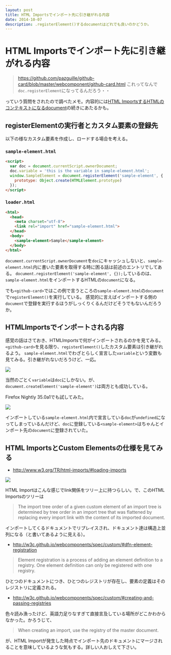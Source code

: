 ```yaml
---
layout: post
title: HTML Importsでインポート先に引き継がれる内容
date: 2014-10-07
description: .registerElement()するdocumentはどれでも良いのかどうか。
---
```


# HTML Importsでインポート先に引き継がれる内容

> https://github.com/pazguille/github-card/blob/master/webcomponent/github-card.html
> これってなんで`doc.registerElement`になってるんだろう・・

っていう質問をされたので調べたメモ。内容的には[HTML ImportsするHTMLのコンテキストになるdocument](http://1000ch.net/posts/2014/html-imports-context.html)の続きにあたるかも。

## registerElementの実行者とカスタム要素の登録先

以下の様なカスタム要素を作成し、ロードする場合を考える。

### `sample-element.html`

```html
<script>
  var doc = document.currentScript.ownerDocument;
  doc.variable = 'this is the variable in sample-element.html';
  window.SampleElement = document.registerElement('sample-element', {
    prototype: Object.create(HTMLElement.prototype)
  });
</script>
```

### `loader.html`

```html
<html>
  <head>
    <meta charset="utf-8">
    <link rel="import" href="sample-element.html">
  </head>
  <body>
    <sample-element>Sample</sample-element>
  </body>
</html>
```

`document.currentScript.ownerDocument`を`doc`にキャッシュしないと、`sample-element.html`内に書いた要素を取得する時に困る話は前述のエントリでしてある。
`document.registerElement('sample-element', {});`しているのは、`sample-element.html`をインポートするHTMLの`document`になる。

でも`<github-card>`ではこの例で言うところの`sample-element.html`の`document`で`registerElement()`を実行している。
感覚的に言えばインポートする側の`document`で登録を実行するほうがしっくりくるんだけどそうでもないんだろうか。

## HTMLImportsでインポートされる内容

感覚の話はさておき、HTMLImportsで何がインポートされるのかを見てみる。`<github-card>`を見る限り、`registerElement()`したカスタム要素は引き継がれるよう。
`sample-element.html`でわざとらしく宣言した`variable`という変数も見てみる。引き継がれないだろうけど、一応。

<img src='/img/posts/content-to-import-with-html-imports/console.png'>

当然のごとく`variable`は`doc`にしかない。が、`document.createElement('sample-element')`は両方とも成功している。

Firefox Nightly 35.0a1でも試してみた。

<img src='/img/posts/content-to-import-with-html-imports/scratchpad.png'>

インポートしている`sample-element.html`内で宣言している`doc`が`undefined`になってしまっているんだけど、`doc`に登録している`<sample-element>`はちゃんとインポート先の`document`に登録されていた。

## HTML ImportsとCustom Elementsの仕様を見てみる

- http://www.w3.org/TR/html-imports/#loading-imports

<img src='http://www.w3.org/TR/html-imports/import-link-list.png'>

HTML Importはこんな感じでlink関係をツリー上に持つらしい。で、このHTML Importsのツリーは

>The import tree order of a given custom element of an import tree is determined by tree order in an import tree that was flattened by replacing every import link with the content of its imported document.

インポートしてくるドキュメントでリプレイスされ、ドキュメント達は構造上並列になる（と書いてあるように見える）。

- http://w3c.github.io/webcomponents/spec/custom/#dfn-element-registration

>Element registration is a process of adding an element definition to a registry. One element definition can only be registered with one registry.

ひとつのドキュメントにつき、ひとつのレジストリが存在し、要素の定義はそのレジストリに定義される。

- http://w3c.github.io/webcomponents/spec/custom/#creating-and-passing-registries

色々読み漁ったけど、英語力足りなすぎて直接言及している場所がどこかわからなかった。かろうじて、

>When creating an import, use the registry of the master document.

が、HTML Importが発生した時点でインポート先のドキュメントにマージされることを意味しているような気もする。詳しい人おしえて下さい。
